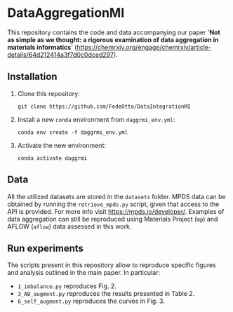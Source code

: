 # DataAggregationMI
This repository contains the code and data accompanying our paper '**Not as simple as we thought: a rigorous examination of data aggregation in materials informatics**' (https://chemrxiv.org/engage/chemrxiv/article-details/64d212414a3f7d0c0dced297).

## Installation
1. Clone this repository:
   ```git
   git clone https://github.com/FedeOtto/DataIntegrationMI
   ```
2. Install a new `conda` environment from `daggrmi_env.yml`:
   ```git
   conda env create -f daggrmi_env.yml
   ```
3. Activate the new environment:
   ```git
   conda activate daggrmi
   ```

## Data
All the utilized datasets are stored in the `datasets` folder. MPDS data can be obtained by running the `retrieve_mpds.py` script, given that access to the API is provided. For more info visit https://mpds.io/developer/. Examples of data aggregation can still be reproduced using Materials Project (`mp`) and AFLOW (`aflow`) data assessed in this work.

## Run experiments
The scripts present in this repository allow to reproduce specific figures and analysis outlined in the main paper. In particular:
- `1_imbalance.py` reproduces Fig. 2.
- `3_AB_augment.py` reproduces the results presented in Table 2.
- `6_self_augment.py` reproduces the curves in Fig. 3.
